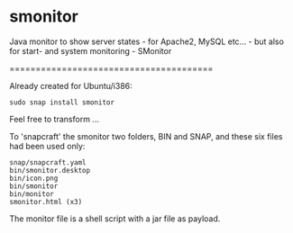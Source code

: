 # smonitor
Java monitor to show server states - for Apache2, MySQL etc... - but also for start- and system monitoring - SMonitor

======================================= 

Already created for Ubuntu/i386:

`
sudo snap install smonitor
`



Feel free to transform ...

To 'snapcraft' the smonitor two folders, BIN and SNAP, and these six files had been used only:

    snap/snapcraft.yaml
    bin/smonitor.desktop
    bin/icon.png
    bin/smonitor
    bin/monitor
    smonitor.html (x3)

The monitor file is a shell script with a jar file as payload.
